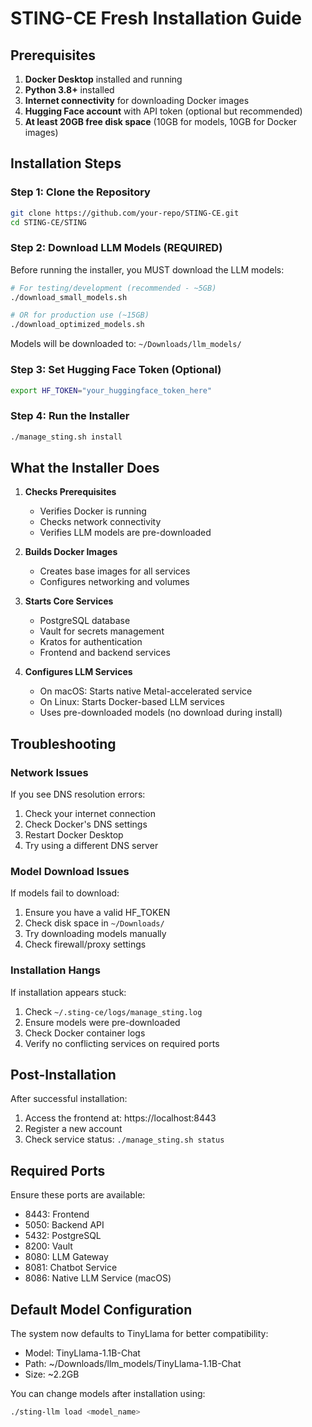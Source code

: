 # STING-CE Fresh Installation Guide

## Prerequisites

1. **Docker Desktop** installed and running
2. **Python 3.8+** installed
3. **Internet connectivity** for downloading Docker images
4. **Hugging Face account** with API token (optional but recommended)
5. **At least 20GB free disk space** (10GB for models, 10GB for Docker images)

## Installation Steps

### Step 1: Clone the Repository
```bash
git clone https://github.com/your-repo/STING-CE.git
cd STING-CE/STING
```

### Step 2: Download LLM Models (REQUIRED)
Before running the installer, you MUST download the LLM models:

```bash
# For testing/development (recommended - ~5GB)
./download_small_models.sh

# OR for production use (~15GB)
./download_optimized_models.sh
```

Models will be downloaded to: `~/Downloads/llm_models/`

### Step 3: Set Hugging Face Token (Optional)
```bash
export HF_TOKEN="your_huggingface_token_here"
```

### Step 4: Run the Installer
```bash
./manage_sting.sh install
```

## What the Installer Does

1. **Checks Prerequisites**
   - Verifies Docker is running
   - Checks network connectivity
   - Verifies LLM models are pre-downloaded

2. **Builds Docker Images**
   - Creates base images for all services
   - Configures networking and volumes

3. **Starts Core Services**
   - PostgreSQL database
   - Vault for secrets management
   - Kratos for authentication
   - Frontend and backend services

4. **Configures LLM Services**
   - On macOS: Starts native Metal-accelerated service
   - On Linux: Starts Docker-based LLM services
   - Uses pre-downloaded models (no download during install)

## Troubleshooting

### Network Issues
If you see DNS resolution errors:
1. Check your internet connection
2. Check Docker's DNS settings
3. Restart Docker Desktop
4. Try using a different DNS server

### Model Download Issues
If models fail to download:
1. Ensure you have a valid HF_TOKEN
2. Check disk space in `~/Downloads/`
3. Try downloading models manually
4. Check firewall/proxy settings

### Installation Hangs
If installation appears stuck:
1. Check `~/.sting-ce/logs/manage_sting.log`
2. Ensure models were pre-downloaded
3. Check Docker container logs
4. Verify no conflicting services on required ports

## Post-Installation

After successful installation:
1. Access the frontend at: https://localhost:8443
2. Register a new account
3. Check service status: `./manage_sting.sh status`

## Required Ports

Ensure these ports are available:
- 8443: Frontend
- 5050: Backend API
- 5432: PostgreSQL
- 8200: Vault
- 8080: LLM Gateway
- 8081: Chatbot Service
- 8086: Native LLM Service (macOS)

## Default Model Configuration

The system now defaults to TinyLlama for better compatibility:
- Model: TinyLlama-1.1B-Chat
- Path: ~/Downloads/llm_models/TinyLlama-1.1B-Chat
- Size: ~2.2GB

You can change models after installation using:
```bash
./sting-llm load <model_name>
```